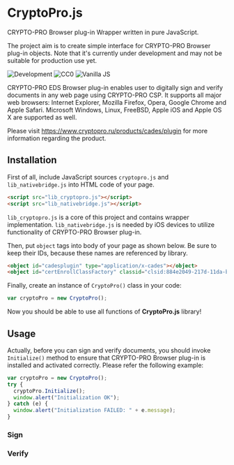 # CryptoPro.js

CRYPTO-PRO Browser plug-in Wrapper written in pure JavaScript.

The project aim is to create simple interface for CRYPTO-PRO Browser plug-in objects. Note that it's currently under development and may not be suitable for production use yet.

![Development](http://s24.postimg.org/mzfsjch7l/development.png) ![CC0](https://licensebuttons.net/l/zero/1.0/80x15.png) ![Vanilla JS](http://s9.postimg.org/q47euzz6j/vanilla_js.png)

CRYPTO-PRO EDS Browser plug-in enables user to digitally sign and verify documents in any web page using CRYPTO-PRO CSP. It supports all major web browsers: Internet Explorer, Mozilla Firefox, Opera, Google Chrome and Apple Safari. Microsoft Windows, Linux, FreeBSD, Apple iOS and Apple OS X are supported as well.

Please visit https://www.cryptopro.ru/products/cades/plugin for more information regarding the product.

## Installation

First of all, include JavaScript sources `cryptopro.js` and `lib_nativebridge.js` into HTML code of your page.

```html
<script src="lib_cryptopro.js"></script>
<script src="lib_nativebridge.js"></script>
```

`lib_cryptopro.js` is a core of this project and contains wrapper implementation. `lib_nativebridge.js` is needed by iOS devices to utilize functionality of CRYPTO-PRO Browser plug-in.

Then, put `object` tags into body of your page as shown below. Be sure to keep their IDs, because these names are referenced by library.

```html
<object id="cadesplugin" type="application/x-cades"></object>
<object id="certEnrollClassFactory" classid="clsid:884e2049-217d-11da-b2a4-000e7bbb2b09"></object>
```

Finally, create an instance of `CryptoPro()` class in your code:

```js
var cryptoPro = new CryptoPro();
```

Now you should be able to use all functions of **CryptoPro.js** library!

## Usage

Actually, before you can sign and verify documents, you should invoke `Initialize()` method to ensure that CRYPTO-PRO Browser plug-in is installed and activated correctly. Please refer the following example:

```js
var cryptoPro = new CryptoPro();
try {
  cryptoPro.Initialize();
  window.alert("Initialization OK");
} catch (e) {
  window.alert("Initialization FAILED: " + e.message);
}
```

### Sign
### Verify
